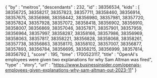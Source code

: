 {
  "by" : "meitros",
  "descendants" : 232,
  "id" : 38356534,
  "kids" : [ 38356725, 38358217, 38357823, 38357711, 38358460, 38356914, 38357675, 38356986, 38358442, 38356980, 38357981, 38357720, 38357824, 38357928, 38357072, 38358418, 38356902, 38356910, 38358007, 38356869, 38357046, 38357871, 38357901, 38357959, 38356964, 38357997, 38358287, 38358166, 38357986, 38356969, 38358063, 38357817, 38358221, 38356828, 38358068, 38358261, 38357738, 38356863, 38358170, 38358102, 38357007, 38356877, 38357893, 38356784, 38356695, 38358215, 38356999, 38357814, 38356792 ],
  "score" : 195,
  "time" : 1700523117,
  "title" : "OpenAI's employees were given two explanations for why Sam Altman was fired",
  "type" : "story",
  "url" : "https://www.businessinsider.com/openais-employees-given-explanations-why-sam-altman-out-2023-11"
}
